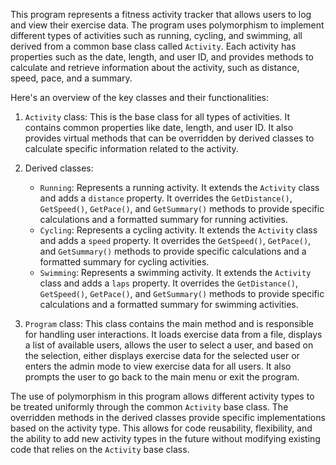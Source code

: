 This program represents a fitness activity tracker that allows users to log and view their exercise data. The program uses polymorphism to implement different types of activities such as running, cycling, and swimming, all derived from a common base class called `Activity`. Each activity has properties such as the date, length, and user ID, and provides methods to calculate and retrieve information about the activity, such as distance, speed, pace, and a summary.

Here's an overview of the key classes and their functionalities:

1. `Activity` class: This is the base class for all types of activities. It contains common properties like date, length, and user ID. It also provides virtual methods that can be overridden by derived classes to calculate specific information related to the activity.

2. Derived classes:
   - `Running`: Represents a running activity. It extends the `Activity` class and adds a `distance` property. It overrides the `GetDistance()`, `GetSpeed()`, `GetPace()`, and `GetSummary()` methods to provide specific calculations and a formatted summary for running activities.
   - `Cycling`: Represents a cycling activity. It extends the `Activity` class and adds a `speed` property. It overrides the `GetSpeed()`, `GetPace()`, and `GetSummary()` methods to provide specific calculations and a formatted summary for cycling activities.
   - `Swimming`: Represents a swimming activity. It extends the `Activity` class and adds a `laps` property. It overrides the `GetDistance()`, `GetSpeed()`, `GetPace()`, and `GetSummary()` methods to provide specific calculations and a formatted summary for swimming activities.

3. `Program` class: This class contains the main method and is responsible for handling user interactions. It loads exercise data from a file, displays a list of available users, allows the user to select a user, and based on the selection, either displays exercise data for the selected user or enters the admin mode to view exercise data for all users. It also prompts the user to go back to the main menu or exit the program.

The use of polymorphism in this program allows different activity types to be treated uniformly through the common `Activity` base class. The overridden methods in the derived classes provide specific implementations based on the activity type. This allows for code reusability, flexibility, and the ability to add new activity types in the future without modifying existing code that relies on the `Activity` base class.
